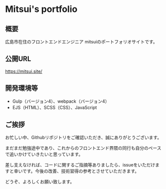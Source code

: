 # Mitsui's portfolio

## 概要
広島市在住のフロントエンドエンジニア mitsuiのポートフォリオサイトです。

## 公開URL
https://mitsui.site/

## 開発環境等
- Gulp（バージョン4）、webpack（バージョン4）
- EJS（HTML）、SCSS（CSS）、JavaScript

## ご挨拶
お忙しい中、Githubリポジトリをご確認いただき、誠にありがとうございます。

まだまだ勉強途中であり、これからのフロントエンド界隈の同行も自分のペースで追いかけていきたいと思っています。

差し支えなければ、コードに関するご指摘等ありましたら、issueをいただけますと幸いです。今後の改善、技術習得の参考とさせていただきます。

どうぞ、よろしくお願い致します。
